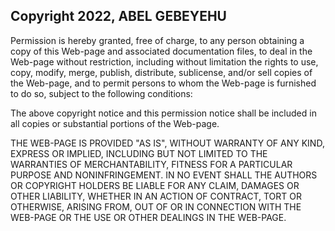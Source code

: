 ## Copyright 2022, ABEL GEBEYEHU


Permission is hereby granted, free of charge, to any person obtaining a copy of this Web-page and associated documentation files, to deal in the Web-page without restriction, including without limitation the rights to use, copy, modify, merge, publish, distribute, sublicense, and/or sell copies of the Web-page, and to permit persons to whom the Web-page is furnished to do so, subject to the following conditions:

The above copyright notice and this permission notice shall be included in all copies or substantial portions of the Web-page.

THE WEB-PAGE IS PROVIDED "AS IS", WITHOUT WARRANTY OF ANY KIND, EXPRESS OR IMPLIED, INCLUDING BUT NOT LIMITED TO THE WARRANTIES OF MERCHANTABILITY, FITNESS FOR A PARTICULAR PURPOSE AND NONINFRINGEMENT. IN NO EVENT SHALL THE AUTHORS OR COPYRIGHT HOLDERS BE LIABLE FOR ANY CLAIM, DAMAGES OR OTHER LIABILITY, WHETHER IN AN ACTION OF CONTRACT, TORT OR OTHERWISE, ARISING FROM, OUT OF OR IN CONNECTION WITH THE WEB-PAGE OR THE USE OR OTHER DEALINGS IN THE WEB-PAGE.
